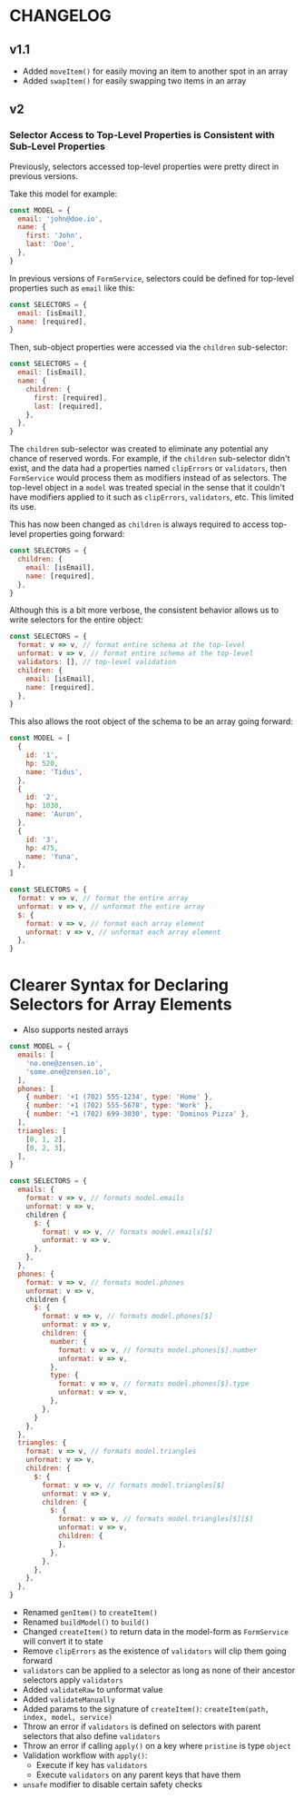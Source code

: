 # CHANGELOG

## v1.1

- Added `moveItem()` for easily moving an item to another spot in an array
- Added `swapItem()` for easily swapping two items in an array

## v2

### Selector Access to Top-Level Properties is Consistent with Sub-Level Properties

Previously, selectors accessed top-level properties were pretty direct in previous versions.

Take this model for example:

```js
const MODEL = {
  email: 'john@doe.io',
  name: {
    first: 'John',
    last: 'Doe',
  },
}
```

In previous versions of `FormService`, selectors could be defined for top-level properties such as `email` like this:

```js
const SELECTORS = {
  email: [isEmail],
  name: [required],
}
```

Then, sub-object properties were accessed via the `children` sub-selector:

```js
const SELECTORS = {
  email: [isEmail],
  name: {
    children: {
      first: [required],
      last: [required],
    },
  },
}
```

The `children` sub-selector was created to eliminate any potential any chance of reserved words. For example, if the `children` sub-selector didn't exist, and the data had a properties named `clipErrors` or `validators`, then `FormService` would process them as modifiers instead of as selectors. The top-level object in a `model` was treated special in the sense that it couldn't have modifiers applied to it such as `clipErrors`, `validators`, etc. This limited its use.

This has now been changed as `children` is always required to access top-level properties going forward:

```js
const SELECTORS = {
  children: {
    email: [isEmail],
    name: [required],
  },
}
```

Although this is a bit more verbose, the consistent behavior allows us to write selectors for the entire object:

```js
const SELECTORS = {
  format: v => v, // format entire schema at the top-level
  unformat: v => v, // format entire schema at the top-level
  validators: [], // top-level validation
  children: {
    email: [isEmail],
    name: [required],
  },
}
```

This also allows the root object of the schema to be an array going forward:

```js
const MODEL = [
  {
    id: '1',
    hp: 520,
    name: 'Tidus',
  },
  {
    id: '2',
    hp: 1030,
    name: 'Auron',
  },
  {
    id: '3',
    hp: 475,
    name: 'Yuna',
  },
]
```

```js
const SELECTORS = {
  format: v => v, // format the entire array
  unformat: v => v, // unformat the entire array
  $: {
    format: v => v, // format each array element
    unformat: v => v, // unformat each array element
  },
}
```

# Clearer Syntax for Declaring Selectors for Array Elements

- Also supports nested arrays

```js
const MODEL = {
  emails: [
    'no.one@zensen.io',
    'some.one@zensen.io',
  ],
  phones: [
    { number: '+1 (702) 555-1234', type: 'Home' },
    { number: '+1 (702) 555-5678', type: 'Work' },
    { number: '+1 (702) 699-3030', type: 'Dominos Pizza' },
  ],
  triangles: [
    [0, 1, 2],
    [0, 2, 3],
  ],
}

const SELECTORS = {
  emails: {
    format: v => v, // formats model.emails
    unformat: v => v,
    children {
      $: {
        format: v => v, // formats model.emails[$]
        unformat: v => v,
      },
    },
  },
  phones: {
    format: v => v, // formats model.phones
    unformat: v => v,
    children {
      $: {
        format: v => v, // formats model.phones[$]
        unformat: v => v,
        children: {
          number: {
            format: v => v, // formats model.phones[$].number
            unformat: v => v,
          },
          type: {
            format: v => v, // formats model.phones[$].type
            unformat: v => v,
          },
        },
      }
    },
  },
  triangles: {
    format: v => v, // formats model.triangles
    unformat: v => v,
    children: {
      $: {
        format: v => v, // formats model.triangles[$]
        unformat: v => v,
        children: {
          $: {
            format: v => v, // formats model.triangles[$][$]
            unformat: v => v,
            children: {
            },
          },
        },
      },
    },
  },
}
```

- Renamed `genItem()` to `createItem()`
- Renamed `buildModel()` to `build()`
- Changed `createItem()` to return data in the model-form as `FormService` will convert it to state
- Remove `clipErrors` as the existence of `validators` will clip them going forward
- `validators` can be applied to a selector as long as none of their ancestor selectors apply `validators`
- Added `validateRaw` to unformat value
- Added `validateManually`
- Added params to the signature of `createItem()`: `createItem(path, index, model, service)`
- Throw an error if `validators` is defined on selectors with parent selectors that also define `validators`
- Throw an error if calling `apply()` on a key where `pristine` is type `object`
- Validation workflow with `apply()`:
  - Execute if key has `validators`
  - Execute `validators` on any parent keys that have them
- `unsafe` modifier to disable certain safety checks
